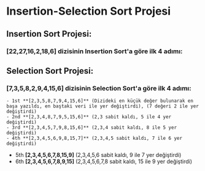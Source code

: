 # Insertion-Selection Sort Projesi
## Insertion Sort Projesi:
### **[22,27,16,2,18,6]** dizisinin Insertion Sort'a göre ilk 4 adımı: 





## Selection Sort Projesi:

### **[7,3,5,8,2,9,4,15,6]** dizisinin Selection Sort'a göre ilk 4 adımı: 
```
- 1st **[2,3,5,8,7,9,4,15,6]** (Dizideki en küçük değer bulunarak en başa yazıldı, en baştaki veri ile yer değiştirdi), (7 değeri 2 ile yer değiştirdi)
- 2nd **[2,3,4,8,7,9,5,15,6]** (2,3 sabit kaldı, 5 ile 4 yer değiştirdi)
- 3rd **[2,3,4,5,7,9,8,15,6]** (2,3,4 sabit kaldı, 8 ile 5 yer değiştirdi)
- 4th **[2,3,4,5,6,9,8,15,7]** (2,3,4,5 sabit kaldı, 7 ile 6 yer değiştirdi)
```
- 5th **[2,3,4,5,6,7,8,15,9]** (2,3,4,5,6 sabit kaldı, 9 ile 7 yer değiştirdi)
- 6th **[2,3,4,5,6,7,8,9,15]** (2,3,4,5,6,7,8 sabit kaldı, 15 ile 9 yer değiştirdi)

